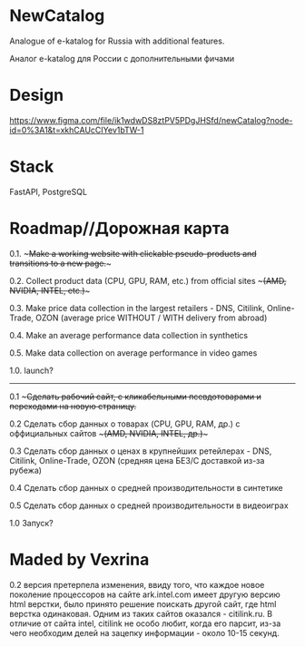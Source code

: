 # NewCatalog
Analogue of e-katalog for Russia with additional features.

Аналог e-katalog для России с дополнительными фичами

# Design

https://www.figma.com/file/ik1wdwDS8ztPV5PDgJHSfd/newCatalog?node-id=0%3A1&t=xkhCAUcCIYev1bTW-1

# Stack

FastAPI, PostgreSQL

# Roadmap//Дорожная карта

0.1. ~~~Make a working website with clickable pseudo-products and transitions to a new page.~~~

0.2. Collect product data (CPU, GPU, RAM, etc.) from official sites ~~~(AMD, NVIDIA, INTEL, etc.)~~~

0.3. Make price data collection in the largest retailers - DNS, Citilink, Online-Trade, OZON (average price WITHOUT / WITH delivery from abroad)

0.4. Make an average performance data collection in synthetics

0.5. Make data collection on average performance in video games

1.0. launch?
___
0.1 ~~~Сделать рабочий сайт, с кликабельными псевдотоварами и переходами на новую страницу.~~

0.2 Сделать сбор данных о товарах (CPU, GPU, RAM, др.) с оффициальных сайтов ~~~(AMD, NVIDIA, INTEL, др.)~~~ 

0.3 Сделать сбор данных о ценах в крупнейших ретейлерах - DNS, Citilink, Online-Trade, OZON (средняя цена БЕЗ/С доставкой из-за рубежа)

0.4 Сделать сбор данных о средней производительности в синтетике

0.5 Сделать сбор данных о средней производительности в видеоиграх

1.0 Запуск?

# Maded by Vexrina

0.2 версия претерпела изменения, ввиду того, что каждое новое поколение процессоров на сайте ark.intel.com имеет другую версию html верстки, было принято решение поискать другой сайт, где html верстка одинаковая. Одним из таких сайтов оказался - citilink.ru. В отличие от сайта intel, citilink не особо любит, когда его парсит, из-за чего необходим делей на зацепку информации - около 10-15 секунд.
